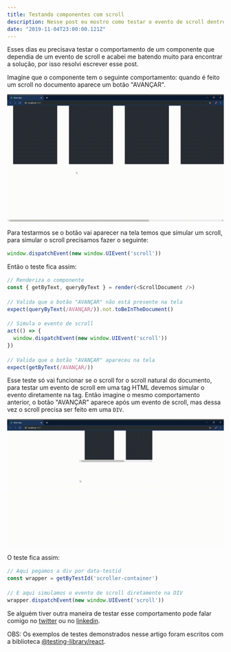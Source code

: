 ```yaml
---
title: Testando componentes com scroll
description: Nesse post eu mostro como testar o evento de scroll dentro de um componente
date: "2019-11-04T23:00:00.121Z"
---
```


Esses dias eu precisava testar o comportamento de um componente que dependia de um evento de scroll e acabei me batendo muito para encontrar a solução, por isso resolvi escrever esse post.

Imagine que o componente tem o seguinte comportamento: quando é feito um scroll no documento aparece um botão "AVANÇAR".

![GIF 01](./gifs/scroll-document.gif)

Para testarmos se o botão vai aparecer na tela temos que simular um scroll, para simular o scroll precisamos fazer o seguinte:

```js
window.dispatchEvent(new window.UIEvent('scroll'))
```

Então o teste fica assim:

```js
// Renderiza o componente
const { getByText, queryByText } = render(<ScrollDocument />)

// Valida que o botão "AVANÇAR" não está presente na tela
expect(queryByText(/AVANÇAR/)).not.toBeInTheDocument()

// Simula o evento de scroll
act(() => {
  window.dispatchEvent(new window.UIEvent('scroll'))
})

// Valida que o botão "AVANÇAR" apareceu na tela
expect(getByText(/AVANÇAR/))
```

Esse teste só vai funcionar se o scroll for o scroll natural do documento, para testar um evento de scroll em uma tag HTML devemos simular o evento diretamente na tag. Então imagine o mesmo comportamento anterior, o botão "AVANÇAR" aparece após um evento de scroll, mas dessa vez o scroll precisa ser feito em uma `DIV`.

![GIF 01](./gifs/scroll-div.gif)

O teste fica assim:

```js
// Aqui pegamos a div por data-testid
const wrapper = getByTestId('scroller-container')

// E aqui simulamos o evento de scroll diretamente na DIV
wrapper.dispatchEvent(new window.UIEvent('scroll'))
```

Se alguém tiver outra maneira de testar esse comportamento pode falar comigo no [twitter](https://twitter.com/eveleww) ou no [linkedin](https://www.linkedin.com/in/evellyn-lima-88638379/).

OBS: Os exemplos de testes demonstrados nesse artigo foram escritos com a biblioteca [@testing-library/react](https://github.com/testing-library/react-testing-library).